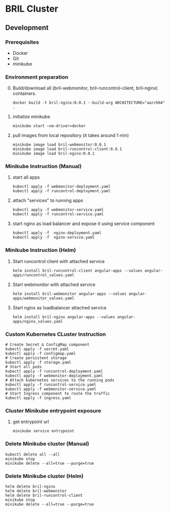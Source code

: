 # BRIL Cluster

## Development

### Prerequisites

- Docker
- Git
- minikube

### Environment preparation

0. Build/download all (bril-webmonitor, bril-runcontrol-client, bril-nginx) containers.
    ```shell
    docker build -t bril-nginx:0.0.1 --build-arg ARCHITECTURE="aarch64" .
    ```
1. initialize minikube
    ```shell
    minikube start —vm-driver=docker
    ```

2. pull images from local repository (it takes around 1 min)
    ```shell
    minikube image load bril-webmonitor:0.0.1
    minikube image load bril-runcontrol-client:0.0.1
    minikube image load bril-nginx:0.0.1
    ```

### Minikube Instruction (Manual)

1. start all apps
    ```shell
    kubectl apply -f webmonitor-deployment.yaml
    kubectl apply -f runcontrol-deployment.yaml
    ```
2. attach "services" to running apps
    ```shell
    kubectl apply -f webmonitor-service.yaml
    kubectl apply -f runcontrol-service.yaml
    ```
3. start nginx as load balancer and expose it using service component
    ```shell
    kubectl apply -f  nginx-deployment.yaml
    kubectl apply -f  nginx-service.yaml
    ```

### Minikube Instruction (Helm)

1. Start runcontrol client with attached service
   ```shell
   helm install bril-runcontrol-client angular-apps --values angular-apps/runcontrol_values.yaml
   ```

2. Start webmonitor with attached service
   ```shell
   helm install bril-webmonitor angular-apps --values angular-apps/webmonitor_values.yaml
   ```

3. Start nginx as loadbalancer attached service
   ```shell
   helm install bril-nginx angular-apps --values angular-apps/nginx_values.yaml
   ```

### Custom Kubernetes CLuster Instruction

```shell
# Create Secret & ConfigMap component
kubectl apply -f secret.yaml
kubectl apply -f configmap.yaml
# Create persistent storage
kubectl apply -f storage.yaml
# Start all pods
kubectl apply -f runcontrol-deployment.yaml
kubectl apply -f webmonitor-deployment.yaml
# Attach kubernetes services to the running pods
kubectl apply -f runcontrol-service.yaml
kubectl apply -f webmonitor-service.yaml
# Start Ingress component to route the traffic
kubectl apply -f ingress.yaml
```

### Cluster Minikube entrypoint exposure

1. get entrypoint url
   ```shell
   minikube service entrypoint
   ``` 

### Delete Minikube cluster (Manual)

```shell
kubectl delete all --all
minikube stop
minikube delete --all=true --purge=true
```

### Delete Minikube cluster (Helm)

```shell
helm delete bril-nginx
helm delete bril-webmonitor    
helm delete bril-runcontrol-client    
minikube stop
minikube delete --all=true --purge=true
```